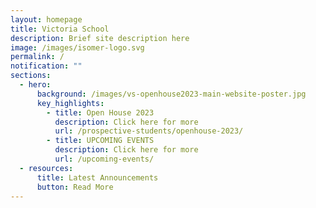 ```yaml
---
layout: homepage
title: Victoria School
description: Brief site description here
image: /images/isomer-logo.svg
permalink: /
notification: ""
sections:
  - hero:
      background: /images/vs-openhouse2023-main-website-poster.jpg
      key_highlights:
        - title: Open House 2023
          description: Click here for more
          url: /prospective-students/openhouse-2023/
        - title: UPCOMING EVENTS
          description: Click here for more
          url: /upcoming-events/
  - resources:
      title: Latest Announcements
      button: Read More
---
```

